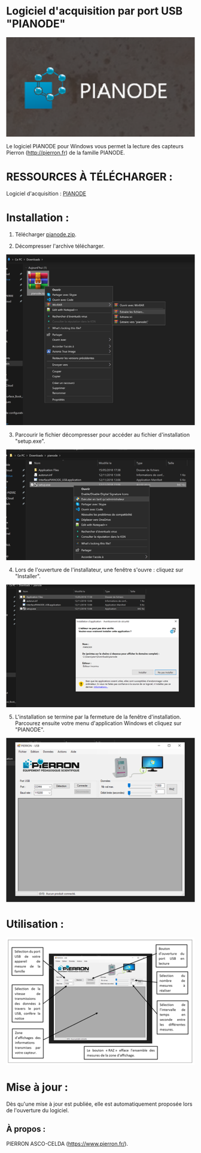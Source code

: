 # Logiciel d'acquisition par port USB "PIANODE"

![PIANODE-Logo](/img/L-pianode.png)

Le logiciel PIANODE pour Windows vous permet la lecture des capteurs Pierron (http://pierron.fr) de la famille PIANODE.

# RESSOURCES À TÉLÉCHARGER :

Logiciel d'acquisition : [PIANODE](https://github.com/pierron-asco-celda/InterfacePIANODE_USB)

# Installation :

1. Télécharger [pianode.zip](https://github.com/pierron-asco-celda/InterfacePIANODE_USB).

2. Décompresser l'archive télécharger.

![PIANODE-E1](/img/E1-pianode.png)

3. Parcourir le fichier décompresser pour accéder au fichier d'installation "setup.exe".

![PIANODE-E2](/img/E2-pianode.png)

4. Lors de l'ouverture de l'installateur, une fenêtre s'ouvre : cliquez sur "Installer". 

![PIANODE-E3](/img/E3-pianode.png)

5. L'installation se termine par la fermeture de la fenêtre d'installation. Parcourez ensuite votre menu d'application Windows et cliquez sur "PIANODE".

![PIANODE-E4](/img/E4-pianode.png)

# Utilisation :

![PIANODE-E5](/img/E5-pianode.png)


# Mise à jour :

Dès qu'une mise à jour est publiée, elle est automatiquement proposée lors de l'ouverture du logiciel.

## À propos :

PIERRON ASCO-CELDA (https://www.pierron.fr/).


